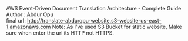 AWS Event-Driven Document Translation Architecture - Complete Guide
Author : Abdur Opu
<br>
final url: http://translate-abduropu-website.s3-website-us-east-1.amazonaws.com
Note: As I've used S3 Bucket for static website, Make sure when enter the url its HTTP not HTTPS.
